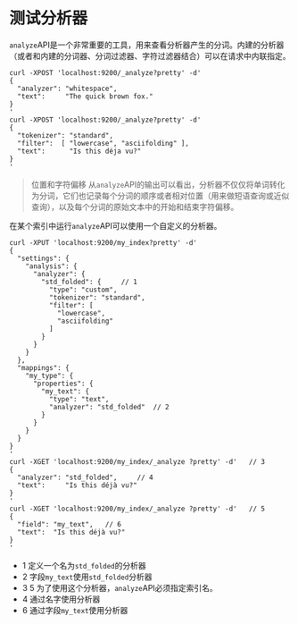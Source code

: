 # 测试分析器

`analyze`API是一个非常重要的工具，用来查看分析器产生的分词。内建的分析器（或者和内建的分词器、分词过滤器、字符过滤器结合）可以在请求中内联指定。

```
curl -XPOST 'localhost:9200/_analyze?pretty' -d'
{
  "analyzer": "whitespace",
  "text":     "The quick brown fox."
}
'
curl -XPOST 'localhost:9200/_analyze?pretty' -d'
{
  "tokenizer": "standard",
  "filter":  [ "lowercase", "asciifolding" ],
  "text":      "Is this déja vu?"
}
'
```

> 位置和字符偏移
> 从`analyze`API的输出可以看出，分析器不仅仅将单词转化为分词，它们也记录每个分词的顺序或者相对位置（用来做短语查询或近似查询），以及每个分词的原始文本中的开始和结束字符偏移。

在某个索引中运行`analyze`API可以使用一个自定义的分析器。

```
curl -XPUT 'localhost:9200/my_index?pretty' -d'
{
  "settings": {
    "analysis": {
      "analyzer": {
        "std_folded": { 	// 1
          "type": "custom",
          "tokenizer": "standard",
          "filter": [
            "lowercase",
            "asciifolding"
          ]
        }
      }
    }
  },
  "mappings": {
    "my_type": {
      "properties": {
        "my_text": {
          "type": "text",
          "analyzer": "std_folded" 	// 2
        }
      }
    }
  }
}
'
curl -XGET 'localhost:9200/my_index/_analyze ?pretty' -d'	// 3
{
  "analyzer": "std_folded", 	// 4
  "text":     "Is this déjà vu?"
}
'
curl -XGET 'localhost:9200/my_index/_analyze ?pretty' -d'	// 5
{
  "field": "my_text", 	// 6
  "text":  "Is this déjà vu?"
}
'
```

- 1 定义一个名为`std_folded`的分析器
- 2 字段`my_text`使用`std_folded`分析器
- 3 5 为了使用这个分析器，`analyze`API必须指定索引名。
- 4 通过名字使用分析器
- 6 通过字段`my_text`使用分析器
